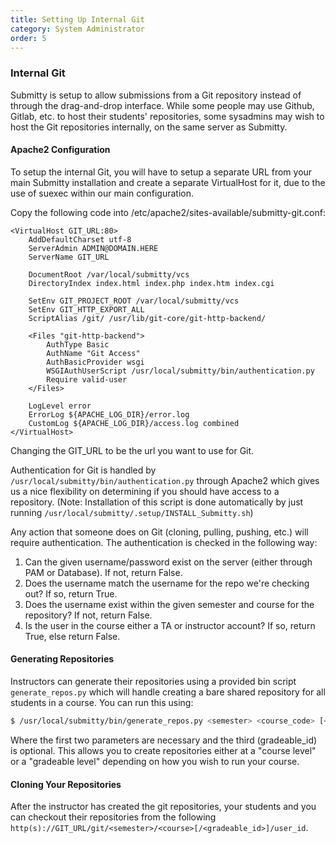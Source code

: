 ```yaml
---
title: Setting Up Internal Git  
category: System Administrator  
order: 5  
---
```


### Internal Git

Submitty is setup to allow submissions from a Git repository instead of through the drag-and-drop interface.
While some people may use Github, Gitlab, etc. to host their students' repositories, some sysadmins may wish to
host the Git repositories internally, on the same server as Submitty. 

#### Apache2 Configuration
To setup the internal Git, you will have to setup a separate URL from your main Submitty installation and
create a separate VirtualHost for it, due to the use of suexec within our main configuration.

Copy the following code into /etc/apache2/sites-available/submitty-git.conf:
```
<VirtualHost GIT_URL:80>
    AddDefaultCharset utf-8
    ServerAdmin ADMIN@DOMAIN.HERE
    ServerName GIT_URL

    DocumentRoot /var/local/submitty/vcs
    DirectoryIndex index.html index.php index.htm index.cgi

    SetEnv GIT_PROJECT_ROOT /var/local/submitty/vcs
    SetEnv GIT_HTTP_EXPORT_ALL
    ScriptAlias /git/ /usr/lib/git-core/git-http-backend/

    <Files "git-http-backend">
        AuthType Basic
        AuthName "Git Access"
        AuthBasicProvider wsgi
        WSGIAuthUserScript /usr/local/submitty/bin/authentication.py
        Require valid-user
    </Files>

    LogLevel error
    ErrorLog ${APACHE_LOG_DIR}/error.log
    CustomLog ${APACHE_LOG_DIR}/access.log combined
</VirtualHost>
```
Changing the GIT_URL to be the url you want to use for Git.

Authentication for Git is handled by `/usr/local/submitty/bin/authentication.py` through Apache2 which gives
us a nice flexibility on determining if you should have access to a repository. (Note: Installation of this script
is done automatically by just running `/usr/local/submitty/.setup/INSTALL_Submitty.sh`)

Any action that someone does on Git (cloning, pulling, pushing, etc.) will require authentication. The authentication
is checked in the following way:
1. Can the given username/password exist on the server (either through PAM or Database). If not, return False.
2. Does the username match the username for the repo we're checking out? If so, return True.
3. Does the username exist within the given semester and course for the repository? If not, return False.
4. Is the user in the course either a TA or instructor account? If so, return True, else return False.

#### Generating Repositories

Instructors can generate their repositories using a provided bin script `generate_repos.py` which will handle creating
a bare shared repository for all students in a course. You can run this using:
```bash
$ /usr/local/submitty/bin/generate_repos.py <semester> <course_code> [<gradeable_id>]
```
Where the first two parameters are necessary and the third (gradeable_id) is optional. This allows you to create
repositories either at a "course level" or a "gradeable level" depending on how you wish to run your course.

#### Cloning Your Repositories

After the instructor has created the git repositories, your students and you can checkout their repositories from
the following `http(s)://GIT_URL/git/<semester>/<course>[/<gradeable_id>]/user_id`.